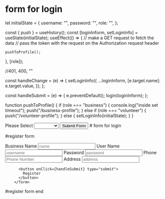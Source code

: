 # form for login 

let initialState = {
  username: "",
  password: "",
  role: "",
};

const { push } = useHistory();
const [loginInform, setLoginInfo] = useState(initialState);
useEffect(() => {
    // make a GET request to fetch the data
    // pass the token with the request on the Authorization request header

    pushToProfile();
  }, [role]);

  //401, 400, ""
  
  const handleChange = (e) => {
    setLoginInfo({
      ...loginInform,
      [e.target.name]: e.target.value,
    });
  };

  const handleSubmit = (e) => {
    e.preventDefault();
    login(loginInform);
  };

  function pushToProfile() {
    if (role === "business") {
      console.log("inside set timeout");
      push("/business-profile");
    } else if (role === "volunteer") {
      push("/volunteer-profile");
    } else {
      setLoginInfo(initialState);
    }
  }


 <form
        className="login"
        onSubmit={handleSubmit}
        # we will want to push to volunteer page if volunteer and donor page if donor
      >
        <TextField
          type="text"
          name="username"
          value={loginInform.username}
          onChange={handleChange}
          placeholder="username"
        />
        <TextField
          type="password"
          name="password"
          value={loginInform.password}
          onChange={handleChange}
          placeholder="password"
        />
        <label htmlFor="role">
          Please Select
          <select id="role" name="role" onChange={handleChange}>
            <option value=""></option>
            <option value="volunteer">Volunteer</option>
            <option value="business"> Business</option>
          </select>
        </label>
        <button type="submit">Submit Form</button>
      </form> 
# form for login 



#register form 
 <div className="user-form">
        <form>
          <label htmlFor="username">
            Business Name
            <input
              id="name"
              onChange={changeHandler}
              type="text"
              name="name"
              placeholder="name"
            />
          </label>
          <label htmlFor="username">
            User Name
            <input
              id="username"
              onChange={changeHandler}
              type="text"
              name="username"
              placeholder="username"
            />
          </label>
          <label htmlFor="password">
            Password
            <input
              id="password"
              onChange={changeHandler}
              type="password"
              name="password"
              placeholder="password"
            />
          </label>
          <label htmlFor="phone">
            Phone
            <input
              id="phone"
              onChange={changeHandler}
              type="text"
              name="phone"
              placeholder="Phone Number"
            />
          </label>
          <label htmlFor="address">
            Address
            <input
              id="address"
              onChange={changeHandler}
              type="text"
              name="address"
              placeholder="address"
            />
          </label>

          <button onClick={handleSubmit} type="submit">
            Register
          </button>
        </form>
#register form end